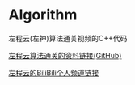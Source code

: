 # Algorithm
左程云(左神)算法通关视频的C++代码

[左程云算法通关的资料链接(GitHub)](https://github.com/algorithmzuo/algorithm-journey)

[左程云的BiliBili个人频道链接](https://space.bilibili.com/8888480)
